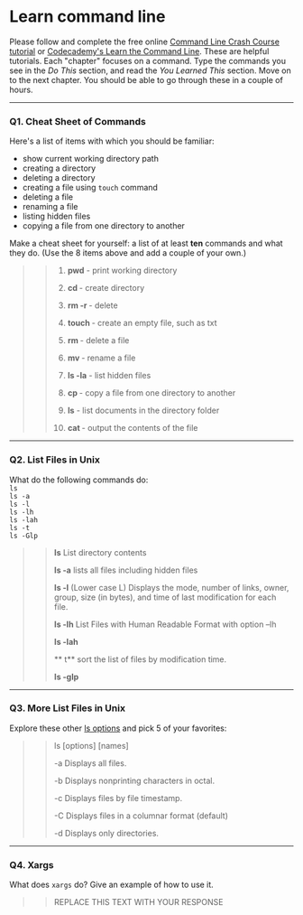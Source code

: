 # Learn command line

Please follow and complete the free online [Command Line Crash Course
tutorial](https://web.archive.org/web/20160708171659/http://cli.learncodethehardway.org/book/) or [Codecademy's Learn the Command Line](https://www.codecademy.com/learn/learn-the-command-line). These are helpful tutorials. Each "chapter" focuses on a command. Type the commands you see in the _Do This_ section, and read the _You Learned This_ section. Move on to the next chapter. You should be able to go through these in a couple of hours.

---

### Q1.  Cheat Sheet of Commands  

Here's a list of items with which you should be familiar:  
* show current working directory path
* creating a directory
* deleting a directory
* creating a file using `touch` command
* deleting a file
* renaming a file
* listing hidden files
* copying a file from one directory to another

Make a cheat sheet for yourself: a list of at least **ten** commands and what they do.  (Use the 8 items above and add a couple of your own.)  

> > 1. **pwd**  - print working directory <p>
> > 2. **cd <directory>** - create directory <p>
> > 3. **rm -r <directory>** - delete <directory> <p>
> > 4. **touch <file>** - create an empty file, such as txt <p>
> > 5. **rm <file>** - delete a file <p>
> > 6. **mv <file-old> <file-new>** - rename a file <p> 
> > 7. **ls -la** - list hidden files <p>
> > 8. **cp <file> <directory>** - copy a file from one directory to another <p>
> > 9. **ls** - list documents in the directory folder <p>
> >10. **cat <file>** - output the contents of the file <p>

---

### Q2.  List Files in Unix   

What do the following commands do:  
`ls`  
`ls -a`  
`ls -l`  
`ls -lh`  
`ls -lah`  
`ls -t`  
`ls -Glp`  

> > **ls** List directory contents <P>
> > **ls -a** lists all files including hidden files <P>
> > **ls -l** (Lower case L) Displays the mode, number of links, owner, group, size (in bytes), and time of last modification for each file. <P>
>> **ls -lh** List Files with Human Readable Format with option –lh <P>
>> **ls -lah** <P>
> > ** t** sort the list of files by modification time. <P>
>> **ls -glp**<P>

---

### Q3.  More List Files in Unix  

Explore these other [ls options](http://www.techonthenet.com/unix/basic/ls.php) and pick 5 of your favorites:

>> ls [options] [names] <P>
>> -a	Displays all files. <P>
>> -b	Displays nonprinting characters in octal. <P>
>> -c	Displays files by file timestamp. <P>
>> -C	Displays files in a columnar format (default) <P>
>> -d	Displays only directories. <P>

---

### Q4.  Xargs   

What does `xargs` do? Give an example of how to use it.

> > REPLACE THIS TEXT WITH YOUR RESPONSE

 

